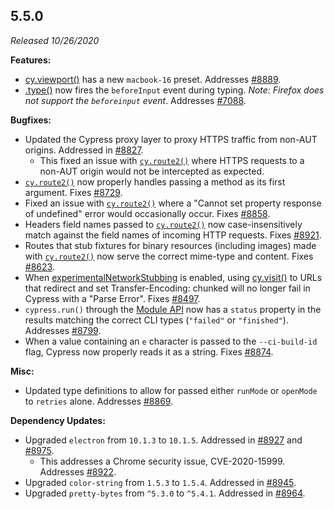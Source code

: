 ## 5.5.0

_Released 10/26/2020_

**Features:**

- [cy.viewport()](/api/commands/viewport) has a new `macbook-16` preset. Addresses [#8889](https://github.com/cypress-io/cypress/issues/8889).
- [.type()](/api/commands/type) now fires the `beforeInput` event during typing. _Note: Firefox does not support the `beforeinput` event_. Addresses [#7088](https://github.com/cypress-io/cypress/issues/7088).

**Bugfixes:**

- Updated the Cypress proxy layer to proxy HTTPS traffic from non-AUT origins. Addressed in [#8827](https://github.com/cypress-io/cypress/issues/8827).
  - This fixed an issue with [`cy.route2()`](http) where HTTPS requests to a non-AUT origin would not be intercepted as expected.
- [`cy.route2()`](http) now properly handles passing a method as its first argument. Fixes [#8729](https://github.com/cypress-io/cypress/issues/8729).
- Fixed an issue with [`cy.route2()`](http) where a "Cannot set property response of undefined" error would occasionally occur. Fixes [#8858](https://github.com/cypress-io/cypress/issues/8858).
- Headers field names passed to [`cy.route2()`](http) now case-insensitively match against the field names of incoming HTTP requests. Fixes [#8921](https://github.com/cypress-io/cypress/issues/8921).
- Routes that stub fixtures for binary resources (including images) made with [`cy.route2()`](http) now serve the correct mime-type and content. Fixes [#8623](https://github.com/cypress-io/cypress/issues/8623).
- When [experimentalNetworkStubbing](/guides/references/experiments) is enabled, using [cy.visit()](/api/commands/visit) to URLs that redirect and set Transfer-Encoding: chunked will no longer fail in Cypress with a "Parse Error". Fixes [#8497](https://github.com/cypress-io/cypress/issues/8497).
- `cypress.run()` through the [Module API](/guides/guides/module-api) now has a `status` property in the results matching the correct CLI types (`"failed"` or `"finished"`). Addresses [#8799](https://github.com/cypress-io/cypress/issues/8799).
- When a value containing an `e` character is passed to the `--ci-build-id` flag, Cypress now properly reads it as a string. Fixes [#8874](https://github.com/cypress-io/cypress/issues/8874).

**Misc:**

- Updated type definitions to allow for passed either `runMode` or `openMode` to `retries` alone. Addresses [#8869](https://github.com/cypress-io/cypress/issues/8869).

**Dependency Updates:**

- Upgraded `electron` from `10.1.3` to `10.1.5`. Addressed in [#8927](https://github.com/cypress-io/cypress/issues/8927) and [#8975](https://github.com/cypress-io/cypress/issues/8975).
  - This addresses a Chrome security issue, CVE-2020-15999. Addresses [#8922](https://github.com/cypress-io/cypress/issues/8922).
- Upgraded `color-string` from `1.5.3` to `1.5.4`. Addressed in [#8945](https://github.com/cypress-io/cypress/issues/8945).
- Upgraded `pretty-bytes` from `^5.3.0` to `^5.4.1`. Addressed in [#8964](https://github.com/cypress-io/cypress/issues/8964).
